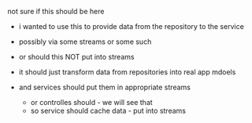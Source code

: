 not sure if this should be here 
- i wanted to use this to provide data from the repository to the service
- possibly via some streams or some such

- or should this NOT put into streams
- it should just transform data from repositories into real app mdoels 
- and services should put them in appropriate streams 
  - or controlles should - we will see that 
  - so service should cache data - put into streams